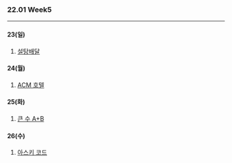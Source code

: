 ### 22.01 Week5

-------

#### 23(일)

1. [설탕배달](https://www.acmicpc.net/problem/2839)

#### 24(월)

1. [ACM 호텔](https://www.acmicpc.net/problem/10250)

#### 25(화)

1. [큰 수 A+B](https://www.acmicpc.net/problem/10757)

#### 26(수)

1. [아스키 코드](https://www.acmicpc.net/problem/11654)